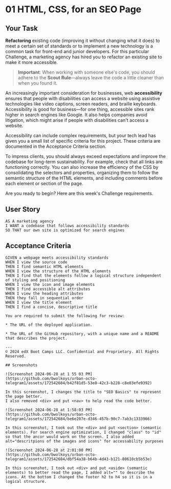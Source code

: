 # 01 HTML, CSS, for an SEO Page

## Your Task

**Refactoring** existing code (improving it without changing what it does) to meet a certain set of standards or to implement a new technology is a common task for front-end and junior developers. For this particular Challenge, a marketing agency has hired you to refactor an existing site to make it more accessible. 

> **Important**: When working with someone else's code, you should adhere to the **Scout Rule**&mdash;always leave the code a little cleaner than when you found it.

An increasingly important consideration for businesses, web **accessibility** ensures that people with disabilities can access a website using assistive technologies like video captions, screen readers, and braille keyboards. Accessibility is good for business&mdash;for one thing, accessible sites rank higher in search engines like Google. It also helps companies avoid litigation, which might arise if people with disabilities can't access a website.

Accessibility can include complex requirements, but your tech lead has given you a small list of specific criteria for this project. These criteria are documented in the Acceptance Criteria section.

To impress clients, you should always exceed expectations and improve the codebase for long-term sustainability. For example, check that all links are functioning correctly. You can also increase the efficiency of the CSS by consolidating the selectors and properties, organizing them to follow the semantic structure of the HTML elements, and including comments before each element or section of the page.

Are you ready to begin? Here are this week's Challenge requirements.

## User Story

```
AS A marketing agency
I WANT a codebase that follows accessibility standards
SO THAT our own site is optimized for search engines
```

## Acceptance Criteria

```
GIVEN a webpage meets accessibility standards
WHEN I view the source code
THEN I find semantic HTML elements
WHEN I view the structure of the HTML elements
THEN I find that the elements follow a logical structure independent of styling and positioning
WHEN I view the icon and image elements
THEN I find accessible alt attributes
WHEN I view the heading attributes
THEN they fall in sequential order
WHEN I view the title element
THEN I find a concise, descriptive title

You are required to submit the following for review:

* The URL of the deployed application.

* The URL of the GitHub repository, with a unique name and a README that describes the project.

---
© 2024 edX Boot Camps LLC. Confidential and Proprietary. All Rights Reserved.  

## Screenshots

![Screenshot 2024-06-28 at 1 55 03 PM] (https://github.com/bwolkoys/urban-octo-telegram1/assets/172542684/b42f81d5-53e8-42c3-b228-c8e03efe9392)

In this screenshot, I changes the title to "SEO Basics" to represent the page better.
I also removed <div> and put <nav> to help read the code better.

![Screenshot 2024-06-28 at 1:58:03 PM](https://github.com/bwolkoys/urban-octo-telegram1/assets/172542684/be6e207e-d346-457b-90c7-7ab3c1333966)

In this screenshot, I took out the <div> and put <section> (semantic elements). For search engine optimization, I changed "class" to "id" so that the ancor would work on the screen. I also added alt="descritpions of the images and icons" for accessability purposes 

![Screenshot 2024-06-28 at 2:01:00 PM](https://github.com/bwolkoys/urban-octo-telegram1/assets/172542684/dbf54a38-b64b-4d43-b121-80610cb5b53e)

In this screenshot, I took out <div> and put <aside> (semantic elements) to better read the page, I added alt="" to describe the icons. At the bottom I changed the footer h2 to h4 so it is in a logical structure. 
